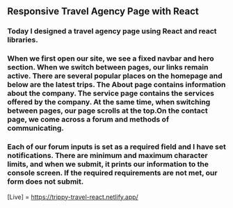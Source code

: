 ## Responsive Travel Agency Page with React

### Today I designed a travel agency page using React and react libraries.
### When we first open our site, we see a fixed navbar and hero section. When we switch between pages, our links remain active. There are several popular places on the homepage and below are the latest trips. The About page contains information about the company. The service page contains the services offered by the company. At the same time, when switching between pages, our page scrolls at the top.On the contact page, we come across a forum and methods of communicating. 
### Each of our forum inputs is set as a required field and I have set notifications. There are minimum and maximum character limits, and when we submit, it prints our information to the console screen. If the required requirements are not met, our form does not submit.

[Live] = https://trippy-travel-react.netlify.app/
